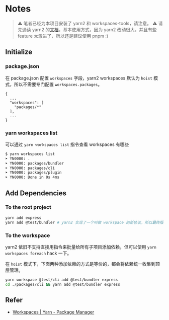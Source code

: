 # Notes

> ⚠️ 笔者已经为本项目安装了 yarn2 和 workspaces-tools，请注意。
> ⚠️ 请先通读 yarn2 的[文档](https://yarnpkg.com/getting-started)，基本使用方式，因为 yarn2 改动很大，并且有些 feature 太激进了，所以还是建议使用 pnpm :)

## Initialize

### package.json

在 package.json 配置 `workspaces` 字段，yarn2 workspaces 默认为 `hoist` 模式，所以不需要专门配置 `workspaces.packages`。

```text
{
  ...
  "workspaces": [
    "packages/*"
  ],
  ...
}
```

### yarn workspaces list

可以通过 `yarn workspaces list` 指令查看 workspaces 有哪些

```bash
$ yarn workspaces list
➤ YN0000: .
➤ YN0000: packages/bundler
➤ YN0000: packages/cli    
➤ YN0000: packages/plugin 
➤ YN0000: Done in 0s 4ms 
```

## Add Dependencies

### To the root project

```bash
yarn add express
yarn add @test/bundler # yarn2 实现了一个叫做 workspace 的新协议，所以最终版本号会显示为 `workspace:packages/bundler`
```

### To the workspace

yarn2 依旧不支持直接用指令来批量给所有子项目添加依赖，但可以使用 `yarn workspaces foreach` hack 一下。

在 `hoist` 模式下，下面两种添加依赖的方式是等价的，都会将依赖统一收集到顶层管理。

```bash
yarn workspace @test/cli add @test/bundler express
cd ./packages/cli && yarn add @test/bundler express
```

## Refer

- [Workspaces | Yarn - Package Manager](https://yarnpkg.com/features/workspaces)
